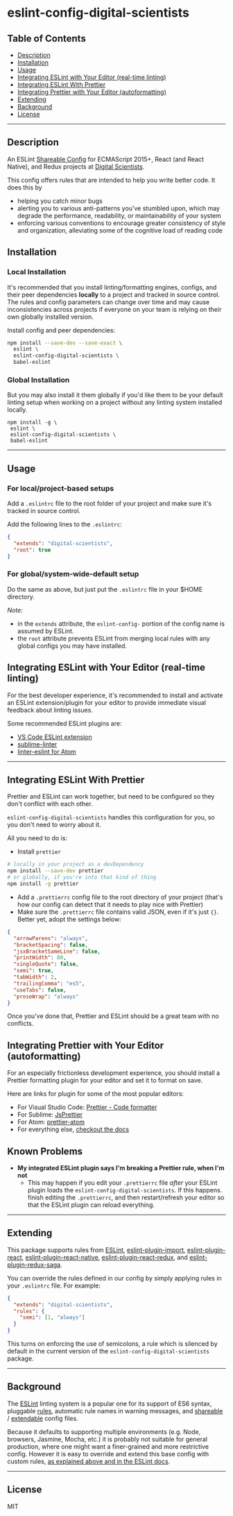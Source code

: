 # eslint-config-digital-scientists

## Table of Contents

* [Description](#description)
* [Installation](#installation)
* [Usage](#usage)
* [Integrating ESLint with Your Editor (real-time linting)](#integrating-eslint-with-your-editor--real-time-linting-)
* [Integrating ESLint With Prettier](#integrating-eslint-with-prettier)
* [Integrating Prettier with Your Editor (autoformatting)](#integrating-prettier-with-your-editor--autoformatting-)
* [Extending](#extending)
* [Background](#background)
* [License](#license)

---

## Description

An ESLint [Shareable Config](http://eslint.org/docs/developer-guide/shareable-configs) for ECMAScript 2015+, React (and React Native), and Redux projects at [Digital Scientists](http://www.digitalscientists.com/).

This config offers rules that are intended to help you write better code. It does this by

* helping you catch minor bugs
* alerting you to various anti-patterns you've stumbled upon, which may degrade the performance, readability, or maintainability of your system
* enforcing various conventions to encourage greater consistency of style and organization, alleviating some of the cognitive load of reading code

## Installation

### Local Installation

It's recommended that you install linting/formatting engines, configs, and their peer dependencies **locally** to a project and tracked in source control. The rules and config parameters can change over time and may cause inconsistencies across projects if everyone on your team is relying on their own globally installed version.

Install config and peer dependencies:

```sh
npm install --save-dev --save-exact \
  eslint \
  eslint-config-digital-scientists \
  babel-eslint
```

### Global Installation

But you may also install it them globally if you'd like them to be your default linting setup when working on a project without any linting system installed locally.

```
npm install -g \
 eslint \
 eslint-config-digital-scientists \
 babel-eslint
```

---

## Usage

### For local/project-based setups

Add a `.eslintrc` file to the root folder of your project and make sure it's tracked in source control.

Add the following lines to the `.eslintrc`:

```json
{
  "extends": "digital-scientists",
  "root": true
}
```

### For global/system-wide-default setup

Do the same as above, but just put the `.eslintrc` file in your $HOME directory.

_Note:_

* in the `extends` attribute, the `eslint-config-` portion of the config name is assumed by ESLint.
* the `root` attribute prevents ESLint from merging local rules with any global configs you may have installed.

## Integrating ESLint with Your Editor (real-time linting)

For the best developer experience, it's recommended to install and activate an ESLint extension/plugin for your editor to provide immediate visual feedback about linting issues.

Some recommended ESLint plugins are:

* [VS Code ESLint extension](https://marketplace.visualstudio.com/items?itemName=dbaeumer.vscode-eslint)
* [sublime-linter](https://sublimelinter.readthedocs.io/en/latest/installation.html)
* [linter-eslint for Atom](https://atom.io/packages/linter-eslint)

---

## Integrating ESLint With Prettier

Prettier and ESLint can work together, but need to be configured so they don't conflict with each other.

`eslint-config-digital-scientists` handles this configuration for you, so you don't need to worry about it.

All you need to do is:

* Install `prettier`

```sh
# locally in your project as a devDependency
npm install --save-dev prettier
# or globally, if you're into that kind of thing
npm install -g prettier
```

* Add a `.prettierrc` config file to the root directory of your project (that's how our config can detect that it needs to play nice with Prettier)
* Make sure the `.prettierrc` file contains valid JSON, even if it's just `{}`. Better yet, adopt the settings below:

```json
{
  "arrowParens": "always",
  "bracketSpacing": false,
  "jsxBracketSameLine": false,
  "printWidth": 80,
  "singleQuote": false,
  "semi": true,
  "tabWidth": 2,
  "trailingComma": "es5",
  "useTabs": false,
  "proseWrap": "always"
}
```

Once you've done that, Prettier and ESLint should be a great team with no conflicts.

## Integrating Prettier with Your Editor (autoformatting)

For an especially frictionless development experience, you should install a Prettier formatting plugin for your editor and set it to format on save.

Here are links for plugin for some of the most popular editors:

* For Visual Studio Code: [Prettier - Code formatter](https://marketplace.visualstudio.com/items?itemName=esbenp.prettier-vscode)
* For Sublime: [JsPrettier](https://github.com/jonlabelle/SublimeJsPrettier)
* For Atom: [prettier-atom](https://github.com/prettier/prettier-atom)
* For everything else, [checkout the docs](https://prettier.io/docs/en/editors.html)

## Known Problems

* **My integrated ESLint plugin says I'm breaking a Prettier rule, when I'm not**
  * This may happen if you edit your `.prettierrc` file _after_ your ESLint plugin loads the `eslint-config-digital-scientists`. If this happens. finish editing the `.prettierrc`, and then restart/refresh your editor so that the ESLint plugin can reload everything.

---

## Extending

This package supports rules from [ESLint](http://eslint.org/docs/rules/),
[eslint-plugin-import](https://www.npmjs.com/package/eslint-plugin-import), [eslint-plugin-react](https://www.npmjs.com/package/eslint-plugin-react), [eslint-plugin-react-native](https://www.npmjs.com/package/eslint-plugin-react-native), [eslint-plugin-react-redux](https://www.npmjs.com/package/eslint-plugin-react-redux), and [eslint-plugin-redux-saga](https://www.npmjs.com/package/eslint-plugin-redux-saga).

You can override the rules defined in our config by simply applying rules in your `.eslintrc` file. For example:

```json
{
  "extends": "digital-scientists",
  "rules": {
    "semi": [1, "always"]
  }
}
```

This turns on enforcing the use of semicolons, a rule which is silenced by default in the current version of the `eslint-config-digital-scientists` package.

---

## Background

The [ESLint](http://http://eslint.org/) linting system is a popular one for its support of ES6 syntax, pluggable [rules](http://eslint.org/docs/rules/), automatic rule names in warning messages, and [shareable](http://eslint.org/docs/developer-guide/shareable-configs) / [extendable](http://eslint.org/docs/user-guide/configuring#extending-configuration-files) config files.

Because it defaults to supporting multiple environments (e.g. Node, browsers, Jasmine, Mocha, etc.) it is probably not suitable for general production, where one might want a finer-grained and more restrictive config. However it is easy to override and extend this base config with custom rules, [as explained above and in the ESLint docs](http://eslint.org/docs/user-guide/configuring#using-a-shareable-configuration-package).

---

## License

MIT
